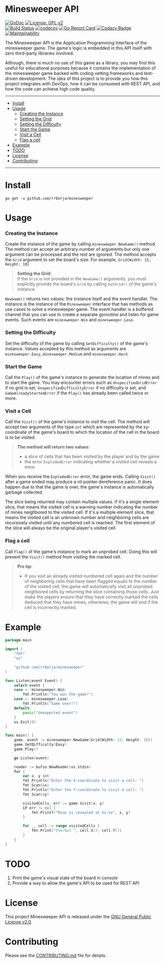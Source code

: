 # Minesweeper API

[![GoDoc](https://godoc.org/github.com/rrborja/minesweeper?status.svg)](https://godoc.org/github.com/rrborja/minesweeper)
[![License: GPL v2](https://img.shields.io/badge/License-GPL%20v2-blue.svg)](https://www.gnu.org/licenses/old-licenses/gpl-2.0.en.html)  
[![Build Status](https://travis-ci.org/rrborja/minesweeper.svg?branch=master)](https://travis-ci.org/rrborja/minesweeper)
[![codecov](https://codecov.io/gh/rrborja/minesweeper/branch/master/graph/badge.svg)](https://codecov.io/gh/rrborja/minesweeper)
[![Go Report Card](https://goreportcard.com/badge/github.com/rrborja/minesweeper)](https://goreportcard.com/report/github.com/rrborja/minesweeper)
[![Codacy Badge](https://api.codacy.com/project/badge/Grade/87ca3506f37248bc901e122ce0f57d8a)](https://www.codacy.com/app/rrborja/minesweeper?utm_source=github.com&amp;utm_medium=referral&amp;utm_content=rrborja/minesweeper&amp;utm_campaign=Badge_Grade)
[![Maintainability](https://api.codeclimate.com/v1/badges/023c630044d1398afc79/maintainability)](https://codeclimate.com/github/rrborja/minesweeper/maintainability)

The Minesweeper API is the Application Programming Interface of the minesweeper game. The game's logic is embedded in this API itself with zero third-party libraries involved. 

Although, there is much no use of this game as a library, you may find this useful for educational purposes because it contains the implementation of the minesweeper game backed with coding vetting frameworks and test-driven development. The idea of this project is to provide you how this project integrates with DevOps, how it can be consumed with REST API, and how the code can achieve high code quality.

---

* [Install](#install)
* [Usage](#usage)
  * [Creating the Instance](#creating-the-instance)
  * [Setting the Grid](#setting-the-grid)
  * [Setting the Difficulty](#setting-the-difficulty)
  * [Start the Game](#start-the-game)
  * [Visit a Cell](#visit-a-cell)
  * [Flag a cell](#flag-a-cell)
* [Example](#example)
* [TODO](#todo)
* [License](#license)
* [Contributing](#contributing)


---

Install
=======

`go get -u github.com/rrborja/minesweeper`

Usage
=====

### Creating the Instance
Create the instance of the game by calling `minesweeper.NewGame()` method. The method can accept an arbitrary number of arguments but only one argument can be processed and the rest are ignored. The method accepts the `Grid` argument to set the board's size. For example, `Grid{Width: 15, Height: 10}`

> **Setting the Grid:**  
> If the `Grid` is not provided in the `NewGame()` arguments, you must explicitly provide the board's `Grid` by calling `SetGrid()` of the game's instance.

`NewGame()` returns two values: the instance itself and the event handler. The instance is the instance of the `Minesweeper` interface that has methods as use cases to solve a minesweeper game. The event handler is a buffered channel that you can use to create a separate goroutine and listen for game events. Such events are `minesweeper.Win` and `minesweeper.Lose`.

### Setting the Difficulty
Set the difficulty of the game by calling `SetDifficulty()` of the game's instance. Values accepted by this method as arguments are `minesweeper.Easy`, `minesweeper.Medium` and `minesweeper.Hard`.

### Start the Game
Call the `Play()` of the game's instance to generate the location of mines and to start the game. You may encounter errors such as `UnspecifiedGridError` if no grid is set, `UnspecifiedDifficultyError` if no difficulty is set, and `GameAlreadyStartedError` if the `Play()` has already been called twice or more.

### Visit a Cell
Call the `Visit()` of the game's instance to visit the cell. The method will accept two arguments of the type `int` which are represented by the xy-coordinate of the game's board to which the location of the cell in the board is to be visited.  
> **The method will return two values:**
> - a slice of cells that has been visited by the player and by the game
> - the error `ExplodedError` indicating whether a visited cell reveals a mine.

When you receive the `ExplodedError` error, the game ends. Calling `Visit()` after a game ended may produce a nil pointer dereference panic. It does happen due to that the game is over, the game's instance is automatically garbage collected.

The slice being returned may contain multiple values. If it's a single element slice, that means the visited cell is a warning number indicating the number of mines neighbored to the visited cell. If it's a multiple element slice, that means the visited cell is an unknown number and neighboring cells are recursively visited until any numbered cell is reached. The first element of the slice will always be the original player's visited cell.

### Flag a cell
Call `Flag()` of the game's instance to mark an unprobed cell. Doing this will prevent the `Visit()` method from visiting the marked cell.

> **Pro tip:**  
> - If you visit an already visited numbered cell again and the number of neighboring cells that have been flagged equals to the number of the visited cell, the game will automatically visit all unprobed neighbored cells by returning the slice containing those cells. Just make the players ensure that they have correctly marked the cells deduced that they have mines, otherwise, the game will end if the cell is incorrectly marked.

Example
=======

```go
package main

import (
    "fmt"
    "os"

    "github.com/rrborja/minesweeper"
)

func Listen(event Event) {
    select event {
    case <- minesweeper.Win:
        fmt.Println("You won the game!")
    case <- minesweeper.Lose:
        fmt.Println("Game over!")
    default:
        panic("Unexpected event")
    }
    os.Exit(0)
}

func main() {
    game, event := minesweeper.NewGame(Grid{Width: 15, Height: 10})
    game.SetDifficulty(Easy)
    game.Play()

    go Listen(event)

    reader := bufio.NewReader(os.Stdin)
    for {
        var x, y int
        fmt.Println("Enter the X-coordinate to visit a cell: ")
        fmt.Scan(&x)
        fmt.Println("Enter the Y-coordinate to visit a cell: ")
        fmt.Scan(&y)

        visitedCells, err := game.Visit(x, y)
        if err != nil {
            fmt.Printf("Mine is revealed at %v:%v", x, y)
        }

        for _, cell := range visitedCells {
            fmt.Print("[%v:%v] ", cell.X(), cell.Y())
        }
    }
}
```

TODO
====
1. Print the game's visual state of the board in console
2. Provide a way to allow the game's API to be used for REST API

License
=======

This project Minesweeper API is released under the [GNU General Public License v2.0](https://www.gnu.org/licenses/old-licenses/gpl-2.0.en.html).

Contributing
============

Please see the [CONTRIBUTING.md](https://github.com/rrborja/minesweeper/blob/master/CONTRIBUTING.md) file for details.